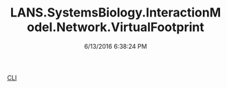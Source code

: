 ﻿---
title: LANS.SystemsBiology.InteractionModel.Network.VirtualFootprint
date: 6/13/2016 6:38:24 PM
---

[CLI](T-LANS.SystemsBiology.InteractionModel.Network.VirtualFootprint.CLI.html)
